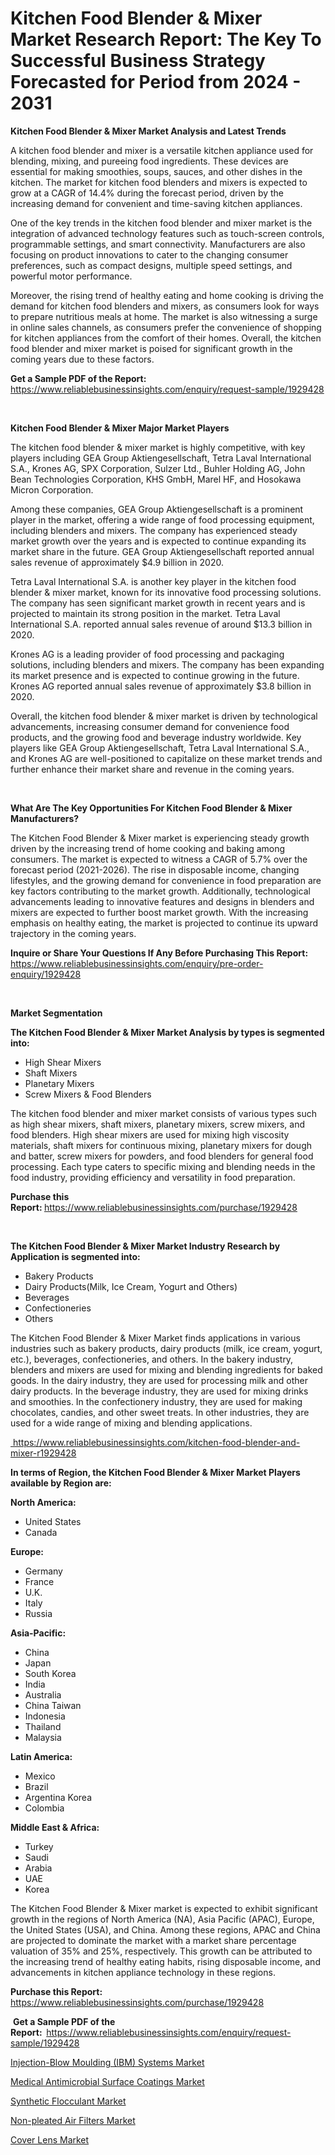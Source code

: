 <p><h1>Kitchen Food Blender & Mixer Market Research Report: The Key To Successful Business Strategy Forecasted for Period from 2024 - 2031</h1></p><p><strong>Kitchen Food Blender & Mixer Market Analysis and Latest Trends</strong></p>
<p><p>A kitchen food blender and mixer is a versatile kitchen appliance used for blending, mixing, and pureeing food ingredients. These devices are essential for making smoothies, soups, sauces, and other dishes in the kitchen. The market for kitchen food blenders and mixers is expected to grow at a CAGR of 14.4% during the forecast period, driven by the increasing demand for convenient and time-saving kitchen appliances.</p><p>One of the key trends in the kitchen food blender and mixer market is the integration of advanced technology features such as touch-screen controls, programmable settings, and smart connectivity. Manufacturers are also focusing on product innovations to cater to the changing consumer preferences, such as compact designs, multiple speed settings, and powerful motor performance.</p><p>Moreover, the rising trend of healthy eating and home cooking is driving the demand for kitchen food blenders and mixers, as consumers look for ways to prepare nutritious meals at home. The market is also witnessing a surge in online sales channels, as consumers prefer the convenience of shopping for kitchen appliances from the comfort of their homes. Overall, the kitchen food blender and mixer market is poised for significant growth in the coming years due to these factors.</p></p>
<p><strong>Get a Sample PDF of the Report:&nbsp;</strong> <a href="https://www.reliablebusinessinsights.com/enquiry/request-sample/1929428">https://www.reliablebusinessinsights.com/enquiry/request-sample/1929428</a></p>
<p>&nbsp;</p>
<p><strong>Kitchen Food Blender & Mixer Major Market Players</strong></p>
<p><p>The kitchen food blender & mixer market is highly competitive, with key players including GEA Group Aktiengesellschaft, Tetra Laval International S.A., Krones AG, SPX Corporation, Sulzer Ltd., Buhler Holding AG, John Bean Technologies Corporation, KHS GmbH, Marel HF, and Hosokawa Micron Corporation.</p><p>Among these companies, GEA Group Aktiengesellschaft is a prominent player in the market, offering a wide range of food processing equipment, including blenders and mixers. The company has experienced steady market growth over the years and is expected to continue expanding its market share in the future. GEA Group Aktiengesellschaft reported annual sales revenue of approximately $4.9 billion in 2020.</p><p>Tetra Laval International S.A. is another key player in the kitchen food blender & mixer market, known for its innovative food processing solutions. The company has seen significant market growth in recent years and is projected to maintain its strong position in the market. Tetra Laval International S.A. reported annual sales revenue of around $13.3 billion in 2020.</p><p>Krones AG is a leading provider of food processing and packaging solutions, including blenders and mixers. The company has been expanding its market presence and is expected to continue growing in the future. Krones AG reported annual sales revenue of approximately $3.8 billion in 2020.</p><p>Overall, the kitchen food blender & mixer market is driven by technological advancements, increasing consumer demand for convenience food products, and the growing food and beverage industry worldwide. Key players like GEA Group Aktiengesellschaft, Tetra Laval International S.A., and Krones AG are well-positioned to capitalize on these market trends and further enhance their market share and revenue in the coming years.</p></p>
<p>&nbsp;</p>
<p><strong>What Are The Key Opportunities For Kitchen Food Blender & Mixer Manufacturers?</strong></p>
<p><p>The Kitchen Food Blender & Mixer market is experiencing steady growth driven by the increasing trend of home cooking and baking among consumers. The market is expected to witness a CAGR of 5.7% over the forecast period (2021-2026). The rise in disposable income, changing lifestyles, and the growing demand for convenience in food preparation are key factors contributing to the market growth. Additionally, technological advancements leading to innovative features and designs in blenders and mixers are expected to further boost market growth. With the increasing emphasis on healthy eating, the market is projected to continue its upward trajectory in the coming years.</p></p>
<p><strong>Inquire or Share Your Questions If Any Before Purchasing This Report:</strong> <a href="https://www.reliablebusinessinsights.com/enquiry/pre-order-enquiry/1929428">https://www.reliablebusinessinsights.com/enquiry/pre-order-enquiry/1929428</a></p>
<p>&nbsp;</p>
<p><strong>Market Segmentation</strong></p>
<p><strong>The Kitchen Food Blender & Mixer Market Analysis by types is segmented into:</strong></p>
<p><ul><li>High Shear Mixers</li><li>Shaft Mixers</li><li>Planetary Mixers</li><li>Screw Mixers & Food Blenders</li></ul></p>
<p><p>The kitchen food blender and mixer market consists of various types such as high shear mixers, shaft mixers, planetary mixers, screw mixers, and food blenders. High shear mixers are used for mixing high viscosity materials, shaft mixers for continuous mixing, planetary mixers for dough and batter, screw mixers for powders, and food blenders for general food processing. Each type caters to specific mixing and blending needs in the food industry, providing efficiency and versatility in food preparation.</p></p>
<p><strong>Purchase this Report:&nbsp;</strong><a href="https://www.reliablebusinessinsights.com/purchase/1929428">https://www.reliablebusinessinsights.com/purchase/1929428</a></p>
<p>&nbsp;</p>
<p><strong>The Kitchen Food Blender & Mixer Market Industry Research by Application is segmented into:</strong></p>
<p><ul><li>Bakery Products</li><li>Dairy Products(Milk, Ice Cream, Yogurt and Others)</li><li>Beverages</li><li>Confectioneries</li><li>Others</li></ul></p>
<p><p>The Kitchen Food Blender & Mixer Market finds applications in various industries such as bakery products, dairy products (milk, ice cream, yogurt, etc.), beverages, confectioneries, and others. In the bakery industry, blenders and mixers are used for mixing and blending ingredients for baked goods. In the dairy industry, they are used for processing milk and other dairy products. In the beverage industry, they are used for mixing drinks and smoothies. In the confectionery industry, they are used for making chocolates, candies, and other sweet treats. In other industries, they are used for a wide range of mixing and blending applications.</p></p>
<p><a href="https://www.reliablebusinessinsights.com/kitchen-food-blender-and-mixer-r1929428">&nbsp;https://www.reliablebusinessinsights.com/kitchen-food-blender-and-mixer-r1929428</a></p>
<p><strong>In terms of Region, the Kitchen Food Blender & Mixer Market Players available by Region are:</strong></p>
<p>
    <p> <strong> North America: </strong>
        <ul>
            <li>United States</li>
            <li>Canada</li>
        </ul>
        </p> 
    <p> <strong> Europe: </strong>
        <ul>
            <li>Germany</li>
            <li>France</li>
            <li>U.K.</li>
            <li>Italy</li>
            <li>Russia</li>
        </ul>
        </p> 
    <p> <strong> Asia-Pacific: </strong>
        <ul>
            <li>China</li>
            <li>Japan</li>
            <li>South Korea</li>
            <li>India</li>
            <li>Australia</li>
            <li>China Taiwan</li>
            <li>Indonesia</li>
            <li>Thailand</li>
            <li>Malaysia</li>
        </ul>
        </p> 
    <p> <strong> Latin America: </strong>
        <ul>
            <li>Mexico</li>
            <li>Brazil</li>
            <li>Argentina Korea</li>
            <li>Colombia</li>
        </ul>
        </p> 
    <p> <strong> Middle East & Africa: </strong>
        <ul>
            <li>Turkey</li>
            <li>Saudi</li>
            <li>Arabia</li>
            <li>UAE</li>
            <li>Korea</li>
        </ul>
    </p>
    </p>
<p><p>The Kitchen Food Blender & Mixer market is expected to exhibit significant growth in the regions of North America (NA), Asia Pacific (APAC), Europe, the United States (USA), and China. Among these regions, APAC and China are projected to dominate the market with a market share percentage valuation of 35% and 25%, respectively. This growth can be attributed to the increasing trend of healthy eating habits, rising disposable income, and advancements in kitchen appliance technology in these regions.</p></p>
<p><strong>Purchase this Report: </strong><a href="https://www.reliablebusinessinsights.com/purchase/1929428">https://www.reliablebusinessinsights.com/purchase/1929428</a></p>
<p>&nbsp;<strong>Get a Sample PDF of the Report:&nbsp;&nbsp;</strong><a href="https://www.reliablebusinessinsights.com/enquiry/request-sample/1929428">https://www.reliablebusinessinsights.com/enquiry/request-sample/1929428</a></p>
<p><strong></strong></p>
<p><p><a href="https://github.com/Bryanturray6576/Market-Research-Report-List-1/blob/main/injection-blow-moulding-ibm-systems-market.md">Injection-Blow Moulding (IBM) Systems Market</a></p><p><a href="https://medium.com/@ralphyoung1949/medical-antimicrobial-surface-coatings-market-size-share-analysis-growth-trends-forecasts-ce79d78f7a55">Medical Antimicrobial Surface Coatings Market</a></p><p><a href="https://www.linkedin.com/pulse/global-synthetic-flocculant-market-size-share-analysis-dk22e?trackingId=ez0ZHOdoxb2guC6NxGddSA%3D%3D">Synthetic Flocculant Market</a></p><p><a href="https://github.com/amandajanedonnelly/Market-Research-Report-List-1/blob/main/non-pleated-air-filters-market.md">Non-pleated Air Filters Market</a></p><p><a href="https://www.linkedin.com/pulse/market-forecast-global-cover-lens-trends-impact-analysis-lixde?trackingId=KCM0m6fIhXyZiGXUCHiYPQ%3D%3D">Cover Lens Market</a></p></p>
